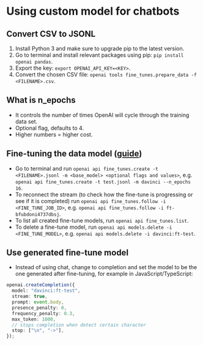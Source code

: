 # Using custom model for chatbots

## Convert CSV to JSONL

1. Install Python 3 and make sure to upgrade pip to the latest version.
2. Go to terminal and install relevant packages using pip: `pip install openai pandas`.
3. Export the key: `export OPENAI_API_KEY=<KEY>`.
4. Convert the chosen CSV file: `openai tools fine_tunes.prepare_data -f <FILENAME>.csv`.

## What is n_epochs

- It controls the number of times OpenAI will cycle through the training data set.
- Optional flag, defaults to 4.
- Higher numbers = higher cost.

## Fine-tuning the data model ([guide](https://platform.openai.com/docs/guides/fine-tuning))

- Go to terminal and run `openai api fine_tunes.create -t <FILENAME>.jsonl -m <base_model> <optional flags and values>`, e.g. `openai api fine_tunes.create -t test.jsonl -m davinci --n_epochs 16`.
- To reconnect the stream (to check how the fine-tune is progressing or see if it is completed) run `openai api fine_tunes.follow -i <FINE_TUNE_JOB_ID>`, e.g. `openai api fine_tunes.follow -i ft-bfubdoni4737dbsj`.
- To list all created fine-tune models, run `openai api fine_tunes.list`.
- To delete a fine-tune model, run `openai api models.delete -i <FINE_TUNE_MODEL>`, e.g. `openai api models.delete -i davinci:ft-test`.

## Use generated fine-tune model

- Instead of using chat, change to completion and set the model to be the one generated after fine-tuning, for example in JavaScript/TypeScript:

```typescript
openai.createCompletion({
  model: "davinci:ft-test",
  stream: true,
  prompt: event.body,
  presence_penalty: 0,
  frequency_penalty: 0.3,
  max_token: 1000,
  // stops completion when detect certain character
  stop: ["\n", "->"],
});
```
